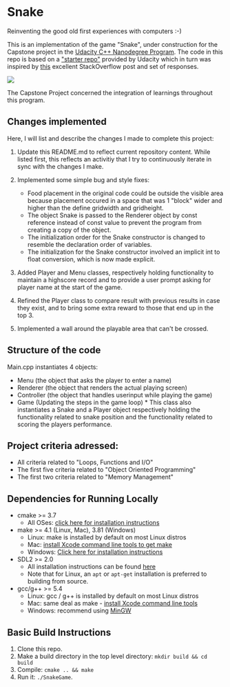 # Snake

Reinventing the good old first experiences with computers :-)

This is an implementation of the game "Snake", under construction for the Capstone project in the [Udacity C++ Nanodegree Program](https://www.udacity.com/course/c-plus-plus-nanodegree--nd213). The code in this repo is based on a ["starter repo"](https://github.com/udacity/CppND-Capstone-Snake-Game.git) provided by Udacity which in turn was inspired by [this](https://codereview.stackexchange.com/questions/212296/snake-game-in-c-with-sdl) excellent StackOverflow post and set of responses.

<img src="snake_game.gif"/>

The Capstone Project concerned the integration of learnings throughout this program.

## Changes implemented
Here, I will list and describe the changes I made to complete this project:

1. Update this README.md to reflect current repository content. While listed first, this reflects an activitiy that I try to continuously iterate in sync with the changes I make.

2. Implemented some simple bug and style fixes:
    * Food placement in the original code could be outside the visible area because placement occured in a space that was 1 "block" wider and higher than the define gridwidth and gridheight.
    * The object Snake is passed to the Renderer object by const reference instead of const value to prevent the program from creating a copy of the object.
    * The initialization order for the Snake constructor is changed to resemble the declaration order of variables.
    * The initialization for the Snake constructor involved an implicit int to float conversion, which is now made explicit.

3. Added Player and Menu classes, respectively holding functionality to maintain a highscore record and to provide a user prompt asking for player name at the start of the game.

4. Refined the Player class to compare result with previous results in case they exist, and to bring some extra reward to those that end up in the top 3.

5. Implemented a wall around the playable area that can't be crossed.

## Structure of the code

Main.cpp instantiates 4 objects:

   * Menu (the object that asks the player to enter a name)
   * Renderer (the object that renders the actual playing screen)
   * Controller (the object that handles userinput while playing the game)
   * Game (Updating the steps in the game loop)
         * This class also instantiates a Snake and a Player object respectively holding the functionality related to snake position and the functionality related to scoring the players performance.
         
## Project criteria adressed:

* All criteria related to "Loops, Functions and I/O"
* The first five criteria related to "Object Oriented Programming"
* The first two criteria related to "Memory Management"

## Dependencies for Running Locally
* cmake >= 3.7
  * All OSes: [click here for installation instructions](https://cmake.org/install/)
* make >= 4.1 (Linux, Mac), 3.81 (Windows)
  * Linux: make is installed by default on most Linux distros
  * Mac: [install Xcode command line tools to get make](https://developer.apple.com/xcode/features/)
  * Windows: [Click here for installation instructions](http://gnuwin32.sourceforge.net/packages/make.htm)
* SDL2 >= 2.0
  * All installation instructions can be found [here](https://wiki.libsdl.org/Installation)
  * Note that for Linux, an `apt` or `apt-get` installation is preferred to building from source.
* gcc/g++ >= 5.4
  * Linux: gcc / g++ is installed by default on most Linux distros
  * Mac: same deal as make - [install Xcode command line tools](https://developer.apple.com/xcode/features/)
  * Windows: recommend using [MinGW](http://www.mingw.org/)

## Basic Build Instructions

1. Clone this repo.
2. Make a build directory in the top level directory: `mkdir build && cd build`
3. Compile: `cmake .. && make`
4. Run it: `./SnakeGame`.

